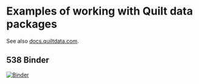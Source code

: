 # Examples of working with Quilt data packages
See also [docs.quiltdata.com](https://docs.quiltdata.com).

## 538 Binder
[![Binder](https://mybinder.org/badge.svg)](https://mybinder.org/v2/gh/quiltdata/examples/master?filepath=FiveThirtyEight.ipynb)

